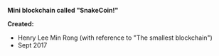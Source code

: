 **Mini blockchain called "SnakeCoin!"**

**Created:**
* Henry Lee Min Rong (with reference to "The smallest blockchain")
* Sept 2017